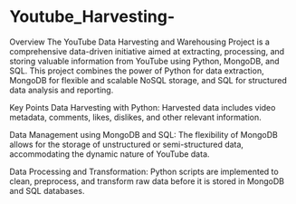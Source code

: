 # Youtube_Harvesting-
Overview
The YouTube Data Harvesting and Warehousing Project is a comprehensive data-driven initiative aimed at extracting, processing, and storing valuable information from YouTube using Python, MongoDB, and SQL. This project combines the power of Python for data extraction, MongoDB for flexible and scalable NoSQL storage, and SQL for structured data analysis and reporting.

Key Points
Data Harvesting with Python:
Harvested data includes video metadata, comments, likes, dislikes, and other relevant information.

Data Management using MongoDB and SQL:
The flexibility of MongoDB allows for the storage of unstructured or semi-structured data, accommodating the dynamic nature of YouTube data.

Data Processing and Transformation:
Python scripts are implemented to clean, preprocess, and transform raw data before it is stored in MongoDB and SQL databases.
